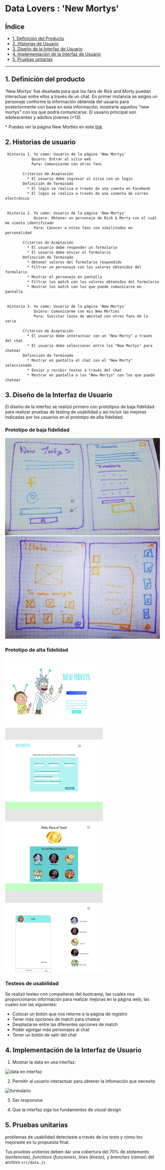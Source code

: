 # Data Lovers : 'New Mortys' 

## Índice

* [1. Definición del Producto](#1-definición-del-producto)
* [2. Historias de Usuario](#2-historias-de-usuario)
* [3. Diseño de la Interfaz de Usuario](#3-diseño-de-la-interfaz-de-usuario)
* [4. Implementación de la Interfaz de Usuario](#4-implementación-de-la-interfaz-de-usuario)
* [5. Pruebas unitarias](#5-pruebas-unitarias)

***

## 1. Definición del producto

'New Mortys' fue diseñada para que los fans de Rick and Morty puedan interactuar entre ellos a través de un chat. En primer instancia se asigna un personaje conforme la información obtenida del usuario para posteriormente con base en esta información, mostrarle aquellos "new mortys" con los que podrá comunicarse. El usuario principal son adolescentes y adultos jóvenes (+13).

\* Puedes ver la página New Morties en este [link](https://)


## 2. Historias de usuario

     Historia 1. Yo como: Usuario de la página 'New Mortys'
                Quiero: Entrar al sitio web
                Para: Comunicarme con otros fans
     
            Criterios de Aceptación 
              * El usuario debe ingresar al sitio con un login
            Definición de Terminado
              * El login se realiza a través de una cuenta en Facebook
              * El login se realiza a través de una cunenta de correo electrónico


     Historia 2. Yo como: Usuario de la página 'New Mortys'
                 Quiero: Obtener un personaje de Rick & Morty con el cual me sienta identificado
                 Para: Conocer a otros fans con similitudes en personalidad
            
            Criterios de Aceptación 
              * El usuario debe responder un formulario
              * El usuario debe enviar el formulario
            Definición de Terminado
              * Obtener valores del formulario respondido 
              * Filtrar un personaje con los valores obtenidos del formulario
              * Mostrar el personaje en pantalla
              * Filtrar los match con los valores obtenidos del formulario
              * Mostrar los match con los que puede comunicarse en pantalla
            
   
     Historia 3. Yo como: Usuario de la página 'New Mortys'
                 Quiero: Comunicarme con mis New Morties
                 Para: Suscitar lazos de amistad con otros fans de la serie

            Criterios de Aceptación 
              * El usuario debe interactuar con un "New Morty" a través del chat
              * El usuario debe seleccionar entre los "New Mortys" para chatear
            Definición de Terminado
              * Mostrar en pantalla el chat con el "New Morty" seleccionado
              * Enviar y recibir textos a través del chat
              * Mostrar en pantalla a los "New Mortys" con los que puede chatear
             

## 3. Diseño de la Interfaz de Usuario

El diseño de la interfaz se realizó primero con prototipos de baja fidelidad para realizar pruebas de testing de usabilidad y así incluir las mejoras indicadas por los usuarios en el prototipo de alta fidelidad.

### Prototipo de baja fidelidad

![baja fidelidad1](https://github.com/CarmenXP/CDMX009-Data-Lovers/blob/master/src/imagens/sketch1.jpg)
![baja fidelidad2](https://github.com/CarmenXP/CDMX009-Data-Lovers/blob/master/src/imagens/sketch2.jpg)

### Prototipo de alta fidelidad

![alta fidelidad](https://github.com/CarmenXP/CDMX009-Data-Lovers/blob/master/src/imagens/New%20Mortys(1).png)


### Testeos de usabilidad

Se realizó testeo con compañeras del bootcamp, las cuales nos proporcionaron información para realizar mejoras en la página web, las cuales son las siguientes:
  
  * Colocar un botón que nos retorne a la página de registro 
  * Tener más opciones de match para chatear
  * Desplazarse entre las diferentes opciones de match
  * Poder agregar más personajes al chat
  * Tener un botón de salir del chat

## 4. Implementación de la Interfaz de Usuario

1. Mostrar la data en una interfaz: 

![data en interfaz]()

2. Permitir al usuario interactuar para obtener la infomación que necesita

![formulario]()

3. Ser _responsive_

4. Que la interfaz siga los fundamentos de _visual design_


## 5. Pruebas unitarias

problemas de usabilidad detectaste a través de los _tests_ y cómo los
mejoraste en tu propuesta final.

Tus _pruebas unitarias_ deben dar una cobertura del 70% de _statements_
(_sentencias_), _functions_ (_funciones_), _lines_ (_líneas_), y _branches_
(_ramas_) del archivo `src/data.js`
